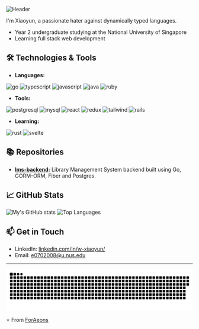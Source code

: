 ![Header](https://capsule-render.vercel.app/api?type=waving&color=gradient&height=300&section=header&text=Hi%20there!&fontSize=90&animation=fadeIn)

I'm Xiaoyun, a passionate hater against dynamically typed languages. 
- Year 2 undergraduate studying at the National University of Singapore
- Learning full stack web development

## 🛠️ Technologies & Tools

- **Languages:**
<p align="left">
<img src="https://cdn.jsdelivr.net/gh/devicons/devicon/icons/go/go-original.svg" alt="go" width="45" height="45"/>
<img src="https://cdn.jsdelivr.net/gh/devicons/devicon/icons/typescript/typescript-original.svg" alt="typescript" width="45" height="45"/>
<img src="https://cdn.jsdelivr.net/gh/devicons/devicon/icons/javascript/javascript-original.svg" alt="javascript" width="45" height="45"/>
<img src="https://cdn.jsdelivr.net/gh/devicons/devicon/icons/java/java-original.svg" alt="java" width="45" height="45"/>
<img src="https://cdn.jsdelivr.net/gh/devicons/devicon/icons/ruby/ruby-original.svg" alt="ruby" width="45" height="45"/>
</p>

- **Tools:**
<p align="left">
<img src="https://cdn.jsdelivr.net/gh/devicons/devicon/icons/postgresql/postgresql-original.svg" alt="postgresql" width="45" height="45"/>
<img src="https://cdn.jsdelivr.net/gh/devicons/devicon/icons/mysql/mysql-original.svg" alt="mysql" width="45" height="45"/>    
<img src="https://cdn.jsdelivr.net/gh/devicons/devicon/icons/react/react-original.svg" alt="react" width="45" height="45"/>
<img src="https://cdn.jsdelivr.net/gh/devicons/devicon/icons/redux/redux-original.svg" alt="redux" width="45" height="45"/>
<img src="https://cdn.jsdelivr.net/gh/devicons/devicon/icons/tailwindcss/tailwindcss-plain.svg" alt="tailwind" width="45" height="45"/>
<img src="https://cdn.jsdelivr.net/gh/devicons/devicon/icons/rails/rails-original-wordmark.svg" alt="rails" width="45" height="45"/>
</p>

- **Learning:**

<p align="left">
<img src="https://cdn.jsdelivr.net/gh/devicons/devicon/icons/rust/rust-plain.svg" alt="rust" width="45" height="45"/>
<img src="https://cdn.jsdelivr.net/gh/devicons/devicon/icons/svelte/svelte-original.svg" alt="svelte" width="45" height="45"/>
</p>
          

## 📚 Repositories

- **[lms-backend](#):** Library Management System backend built using Go, GORM-ORM, Fiber and Postgres.

## 📈 GitHub Stats

![My's GitHub stats](https://github-readme-stats.vercel.app/api?username=ForAeons&show_icons=true&rank_icon=github&theme=dracula)
![Top Languages](https://github-readme-stats.vercel.app/api/top-langs/?username=ForAeons&layout=compact)

## 📫 Get in Touch

- LinkedIn: [linkedin.com/in/w-xiaoyun/](https://www.linkedin.com/in/w-xiaoyun/)
- Email: e0702008@u.nus.edu

---

![Snake animation](https://github.com/ForAeons/ForAeons/blob/output/github-contribution-grid-snake.svg)

⭐️ From [ForAeons](https://github.com/ForAeons)
